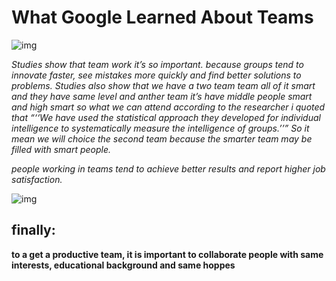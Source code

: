# What Google Learned About Teams

![img](https://vitalitychicago.com/wp-content/uploads/2016/03/How-To-Create-High-Performing-Teams2.png)

*Studies show that team work it’s so important. because groups tend to innovate faster, see mistakes more quickly and find better solutions to problems. Studies also show that we have a two team team all of it smart and they have same level and anther team it’s have middle people smart and high smart so what we can attend according to the researcher i quoted that “‘‘We have used the statistical approach they developed for individual intelligence to systematically measure the intelligence of groups.’’” So it mean we will choice the second team because the smarter team may be filled with smart people.*


 *people working in teams tend to achieve better results and report higher job satisfaction.*


![img](https://encrypted-tbn0.gstatic.com/images?q=tbn:ANd9GcTYqDwazT-my1wiGe-nHnajgkzRts4kncYpo5j4fnGR7LN9zx1au1OJCF6d2EydxT76FRI&usqp=CAU)




##  finally: 
**to a get a productive team, it is important to collaborate people with same interests, educational background and same hoppes**